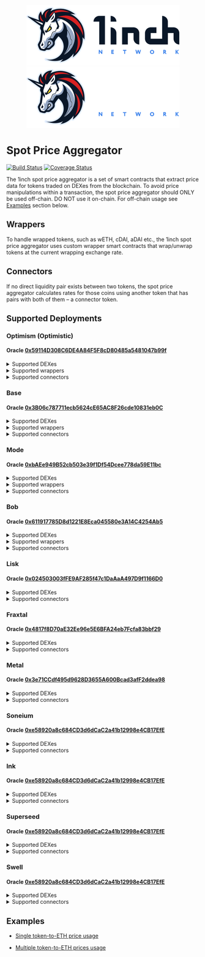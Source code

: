 <div align="center">
    <img src="https://github.com/1inch/farming/blob/master/.github/1inch_github_w.svg#gh-light-mode-only">
    <img src="https://github.com/1inch/farming/blob/master/.github/1inch_github_b.svg#gh-dark-mode-only">
</div>

# Spot Price Aggregator

[![Build Status](https://github.com/1inch/spot-price-aggregator/actions/workflows/test.yml/badge.svg)](https://github.com/1inch/spot-price-aggregator/actions)
[![Coverage Status](https://codecov.io/gh/1inch/spot-price-aggregator/branch/master/graph/badge.svg?token=6V7609YJ1Q)](https://codecov.io/gh/1inch/spot-price-aggregator)

The 1inch spot price aggregator is a set of smart contracts that extract price data for tokens traded on DEXes from the blockchain. To avoid price manipulations within a transaction, the spot price aggregator should ONLY be used off-chain. DO NOT use it on-chain. For off-chain usage see [Examples](#examples) section below.

## Wrappers

To handle wrapped tokens, such as wETH, cDAI, aDAI etc., the 1inch spot price aggregator uses custom wrapper smart contracts that wrap/unwrap tokens at the current wrapping exchange rate. 

## Connectors

If no direct liquidity pair exists between two tokens, the spot price aggregator calculates rates for those coins using another token that has pairs with both of them – a connector token.

## Supported Deployments

### Optimism (Optimistic)

#### Oracle [0x59114D308C6DE4A84F5F8cD80485a5481047b99f](https://optimistic.etherscan.io/address/0x59114D308C6DE4A84F5F8cD80485a5481047b99f)

<details><summary>Supported DEXes</summary>

   * VelodromeV2 - [0xF82D282E9FAcE46F73835e775330fD4770654f1A](https://optimistic.etherscan.io/address/0xF82D282E9FAcE46F73835e775330fD4770654f1A)
   * Slipstream - [0x799bF23950F2B2e28b8a2A0ea78fd8Ca4f61fD9c](https://optimistic.etherscan.io/address/0x799bF23950F2B2e28b8a2A0ea78fd8Ca4f61fD9c)

</details>

<details><summary>Supported wrappers</summary>

   * AaveV3 - [0x0c8fc7a71C28c768FDC1f7d75835229beBEB1573](https://optimistic.etherscan.io/address/0x0c8fc7a71C28c768FDC1f7d75835229beBEB1573)
   * StataTokens (AaveV3) - [0x1A75DF59f464a70Cc8f7383983852FF72e5F5167](https://optimistic.etherscan.io/address/0x1A75DF59f464a70Cc8f7383983852FF72e5F5167)

</details>

<details><summary>Supported connectors</summary>

   * NONE - [0xFFfFfFffFFfffFFfFFfFFFFFffFFFffffFfFFFfF](https://optimistic.etherscan.io/address/0xFFfFfFffFFfffFFfFFfFFFFFffFFFffffFfFFFfF)
   * WETH - [0x4200000000000000000000000000000000000006](https://optimistic.etherscan.io/address/0x4200000000000000000000000000000000000006)
   * USDC.e - [0x7F5c764cBc14f9669B88837ca1490cCa17c31607](https://optimistic.etherscan.io/address/0x7F5c764cBc14f9669B88837ca1490cCa17c31607)
   * USDC - [0x0b2C639c533813f4Aa9D7837CAf62653d097Ff85](https://optimistic.etherscan.io/address/0x0b2C639c533813f4Aa9D7837CAf62653d097Ff85)
   * USDT - [0x94b008aA00579c1307B0EF2c499aD98a8ce58e58](https://optimistic.etherscan.io/address/0x94b008aA00579c1307B0EF2c499aD98a8ce58e58)
   * DAI - [0xDA10009cBd5D07dd0CeCc66161FC93D7c9000da1](https://optimistic.etherscan.io/address/0xDA10009cBd5D07dd0CeCc66161FC93D7c9000da1)
   * WSETH - [0x68f180fcCe6836688e9084f035309E29Bf0A2095](https://optimistic.etherscan.io/address/0x1F32b1c2345538c0c6f582fCB022739c4A194Ebb)
   * OP - [0x4200000000000000000000000000000000000042](https://optimistic.etherscan.io/address/0x4200000000000000000000000000000000000042)
   * SUSD - [0x4200000000000000000000000000000000000042](https://optimistic.etherscan.io/address/0x8c6f28f2F1A3C87F0f938b96d27520d9751ec8d9)

</details>

### Base

#### Oracle [0x3B06c787711ecb5624cE65AC8F26cde10831eb0C](https://basescan.org/address/0x3B06c787711ecb5624cE65AC8F26cde10831eb0C)

<details><summary>Supported DEXes</summary>

   * VelodromeV2 - [0x309E98D9A45d7294f0F85f8d986BB0C6EB01cc39](https://basescan.org/address/0x309E98D9A45d7294f0F85f8d986BB0C6EB01cc39)
   * Slipstream - [0x42430f1D93acbd5F38128fe4DBdde3c5B09a2b7E](https://basescan.org/address/0x42430f1D93acbd5F38128fe4DBdde3c5B09a2b7E)

</details>

<details><summary>Supported wrappers</summary>

   * WETH - [0x3Ce81621e674Db129033548CbB9FF31AEDCc1BF6](https://basescan.org/address/0x3Ce81621e674Db129033548CbB9FF31AEDCc1BF6)
   * AaveV3 - [0x0c8fc7a71C28c768FDC1f7d75835229beBEB1573](https://basescan.org/address/0x0c8fc7a71C28c768FDC1f7d75835229beBEB1573)
   * StataTokens (AaveV3) - [0x1A75DF59f464a70Cc8f7383983852FF72e5F5167](https://basescan.org/address/0x1A75DF59f464a70Cc8f7383983852FF72e5F5167)
   * CompoundV3 - [0x3afA12cf9Ac1a96845973BD93dBEa183A94DD74F](https://basescan.org/address/0x3afA12cf9Ac1a96845973BD93dBEa183A94DD74F)

</details>

<details><summary>Supported connectors</summary>

   * NONE - [0xFFfFfFffFFfffFFfFFfFFFFFffFFFffffFfFFFfF](https://basescan.org/address/0xFFfFfFffFFfffFFfFFfFFFFFffFFFffffFfFFFfF)
   * WETH - [0x4200000000000000000000000000000000000006](https://basescan.org/address/0x4200000000000000000000000000000000000006)
   * USDC - [0x833589fCD6eDb6E08f4c7C32D4f71b54bdA02913](https://basescan.org/address/0x833589fCD6eDb6E08f4c7C32D4f71b54bdA02913)
   * DAI - [0x50c5725949A6F0c72E6C4a641F24049A917DB0Cb](https://basescan.org/address/0x50c5725949A6F0c72E6C4a641F24049A917DB0Cb)

</details>

### Mode

#### Oracle [0xbAEe949B52cb503e39f1Df54Dcee778da59E11bc](https://explorer.mode.network/address/0xbAEe949B52cb503e39f1Df54Dcee778da59E11bc)

<details><summary>Supported DEXes</summary>

   * VelodromeV2 - [0xF6cE387e11Cb8195C192c5E09b0E937D2B43665e](https://explorer.mode.network/address/0xF6cE387e11Cb8195C192c5E09b0E937D2B43665e)
   * Slipstream - [0xE7520590779811C2fE97419D15864E5000d54a5b](https://explorer.mode.network/address/0xE7520590779811C2fE97419D15864E5000d54a5b)

</details>

<details><summary>Supported wrappers</summary>

   * Ionic - [0x6C1f5De46D459aa44AfC0B42008825dA6b9d3635](https://explorer.mode.network/address/0x6C1f5De46D459aa44AfC0B42008825dA6b9d3635)
   * LayerBank - [0x8Ea46a9396A1594eC9136Bd922555C0dbcA21655](https://explorer.mode.network/address/0x8Ea46a9396A1594eC9136Bd922555C0dbcA21655)

</details>

<details><summary>Supported connectors</summary>

   * NONE - [0xFFfFfFffFFfffFFfFFfFFFFFffFFFffffFfFFFfF](https://explorer.mode.network/address/0xFFfFfFffFFfffFFfFFfFFFFFffFFFffffFfFFFfF)
   * WETH - [0x4200000000000000000000000000000000000006](https://explorer.mode.network/address/0x4200000000000000000000000000000000000006)
   * MODE - [0xDfc7C877a950e49D2610114102175A06C2e3167a](https://explorer.mode.network/address/0xDfc7C877a950e49D2610114102175A06C2e3167a)
   * USDC - [0xd988097fb8612cc24eeC14542bC03424c656005f](https://explorer.mode.network/address/0xd988097fb8612cc24eeC14542bC03424c656005f)
   * USDT - [0xf0F161fDA2712DB8b566946122a5af183995e2eD](https://explorer.mode.network/address/0xf0F161fDA2712DB8b566946122a5af183995e2eD)

</details>

### Bob

#### Oracle [0x611917785D8d1221E8Eca045580e3A14C4254Ab5](https://explorer.gobob.xyz/address/0x611917785D8d1221E8Eca045580e3A14C4254Ab5)

<details><summary>Supported DEXes</summary>

   * VelodromeV2 - [0xabE4cbcE47707D7A74bF6F1a343FF2c92267D3ea](https://explorer.gobob.xyz/address/0xabE4cbcE47707D7A74bF6F1a343FF2c92267D3ea)

</details>

<details><summary>Supported wrappers</summary>

   * ShoeBill - [0x1420e7e37d1915E075299DFCe60Ee0c6b682793E](https://explorer.gobob.xyz/address/0x1420e7e37d1915E075299DFCe60Ee0c6b682793E)
   * LayerBank - [0x2169b9f7feC5e283DCAe43e364E0AAD26CB13bcB](https://explorer.gobob.xyz/address/0x2169b9f7feC5e283DCAe43e364E0AAD26CB13bcB)

</details>

<details><summary>Supported connectors</summary>

   * NONE - [0xFFfFfFffFFfffFFfFFfFFFFFffFFFffffFfFFFfF](https://explorer.gobob.xyz/address/0xFFfFfFffFFfffFFfFFfFFFFFffFFFffffFfFFFfF)
   * WETH - [0x4200000000000000000000000000000000000006](https://explorer.gobob.xyz/address/0x4200000000000000000000000000000000000006)
   * USDC.e - [0xe75D0fB2C24A55cA1e3F96781a2bCC7bdba058F0](https://explorer.gobob.xyz/address/0xe75D0fB2C24A55cA1e3F96781a2bCC7bdba058F0)
   * USDT - [0x05D032ac25d322df992303dCa074EE7392C117b9](https://explorer.gobob.xyz/address/0x05D032ac25d322df992303dCa074EE7392C117b9)
   * WBTC - [0x03C7054BCB39f7b2e5B2c7AcB37583e32D70Cfa3](https://explorer.gobob.xyz/address/0x03C7054BCB39f7b2e5B2c7AcB37583e32D70Cfa3)

</details>

### Lisk

#### Oracle [0x024503003fFE9AF285f47c1DaAaA497D9f1166D0](https://blockscout.lisk.com/address/0x024503003fFE9AF285f47c1DaAaA497D9f1166D0)

<details><summary>Supported DEXes</summary>

   * VelodromeV2 - [0xA83Efe588141B580F5E7c666cB6dcb321A217428](https://blockscout.lisk.com/address/0xA83Efe588141B580F5E7c666cB6dcb321A217428)
   * Slipstream - [0xC60A684E00f2aEc11603348A615cb2b454B62e31](https://blockscout.lisk.com/address/0xC60A684E00f2aEc11603348A615cb2b454B62e31)

</details>

<details><summary>Supported connectors</summary>

   * NONE - [0xFFfFfFffFFfffFFfFFfFFFFFffFFFffffFfFFFfF](https://blockscout.lisk.com/address/0xFFfFfFffFFfffFFfFFfFFFFFffFFFffffFfFFFfF)
   * USDT - [0x05D032ac25d322df992303dCa074EE7392C117b9](https://blockscout.lisk.com/address/0x05D032ac25d322df992303dCa074EE7392C117b9)
   * USDC.e - [0xF242275d3a6527d877f2c927a82D9b057609cc71](https://blockscout.lisk.com/address/0xF242275d3a6527d877f2c927a82D9b057609cc71)
   * WETH - [0x4200000000000000000000000000000000000006](https://blockscout.lisk.com/address/0x4200000000000000000000000000000000000006)
   * LSK - [0xac485391EB2d7D88253a7F1eF18C37f4242D1A24](https://blockscout.lisk.com/address/0xac485391EB2d7D88253a7F1eF18C37f4242D1A24)
   * XVELO - [0x7f9AdFbd38b669F03d1d11000Bc76b9AaEA28A81](https://blockscout.lisk.com/address/0x7f9AdFbd38b669F03d1d11000Bc76b9AaEA28A81)

</details>

### Fraxtal

#### Oracle [0x4817f8D70aE32Ee96e5E6BFA24eb7Fcfa83bbf29](https://fraxscan.com/address/0x4817f8D70aE32Ee96e5E6BFA24eb7Fcfa83bbf29)

<details><summary>Supported DEXes</summary>

   * VelodromeV2 - [0xE6423B79A3a95dD76DFc2D5183a6329837bbD051](https://fraxscan.com/address/0xE6423B79A3a95dD76DFc2D5183a6329837bbD051)
   * Slipstream - [0xfc8589901150cb1600381F36E936b817B6251919](https://fraxscan.com/address/0xfc8589901150cb1600381F36E936b817B6251919)

</details>

<details><summary>Supported connectors</summary>

   * NONE - [0xFFfFfFffFFfffFFfFFfFFFFFffFFFffffFfFFFfF](https://fraxscan.com/address/0xFFfFfFffFFfffFFfFFfFFFFFffFFFffffFfFFFfF)
   * FRAX - [0xFc00000000000000000000000000000000000001](https://fraxscan.com/address/0xFc00000000000000000000000000000000000001)
   * wfrxETH - [0xFC00000000000000000000000000000000000006](https://fraxscan.com/address/0xFC00000000000000000000000000000000000006)
   * sfrxETH - [0xFC00000000000000000000000000000000000005](https://fraxscan.com/address/0xFC00000000000000000000000000000000000005)
   * USDe - [0x5d3a1Ff2b6BAb83b63cd9AD0787074081a52ef34](https://fraxscan.com/address/0x5d3a1Ff2b6BAb83b63cd9AD0787074081a52ef34)
   * sUSDe - [0x211Cc4DD073734dA055fbF44a2b4667d5E5fE5d2](https://fraxscan.com/address/0x211Cc4DD073734dA055fbF44a2b4667d5E5fE5d2)
   * USDC - [0xDcc0F2D8F90FDe85b10aC1c8Ab57dc0AE946A543](https://fraxscan.com/address/0xDcc0F2D8F90FDe85b10aC1c8Ab57dc0AE946A543)
   * WETH - [0x4200000000000000000000000000000000000006](https://fraxscan.com/address/0x4200000000000000000000000000000000000006)

</details>

### Metal

#### Oracle [0x3e71CCdf495d9628D3655A600Bcad3afF2ddea98](https://explorer.metall2.com/address/0x3e71CCdf495d9628D3655A600Bcad3afF2ddea98)

<details><summary>Supported DEXes</summary>

   * VelodromeV2 - [0x593D092BB28CCEfe33bFdD3d9457e77Bd3084271](https://explorer.metall2.com/address/0x593D092BB28CCEfe33bFdD3d9457e77Bd3084271)
   * Slipstream - [0x8Eb6838B4e998DA08aab851F3d42076f21530389](https://explorer.metall2.com/address/0x8Eb6838B4e998DA08aab851F3d42076f21530389)

</details>

<details><summary>Supported connectors</summary>

   * NONE - [0xFFfFfFffFFfffFFfFFfFFFFFffFFFffffFfFFFfF](https://explorer.metall2.com/address/0xFFfFfFffFFfffFFfFFfFFFFFffFFFffffFfFFFfF)
   * USDC - [0xb91CFCcA485C6E40E3bC622f9BFA02a8ACdEeBab](https://explorer.metall2.com/address/0xb91CFCcA485C6E40E3bC622f9BFA02a8ACdEeBab)
   * WETH - [0x4200000000000000000000000000000000000006](https://explorer.metall2.com/address/0x4200000000000000000000000000000000000006)
   * MTL - [0xBCFc435d8F276585f6431Fc1b9EE9A850B5C00A9](https://explorer.metall2.com/address/0xBCFc435d8F276585f6431Fc1b9EE9A850B5C00A9)
   * XVELO - [0x7f9AdFbd38b669F03d1d11000Bc76b9AaEA28A81](https://explorer.metall2.com/address/0x7f9AdFbd38b669F03d1d11000Bc76b9AaEA28A81)

</details>

### Soneium

#### Oracle [0xe58920a8c684CD3d6dCaC2a41b12998e4CB17EfE](https://soneium.blockscout.com/address/0xe58920a8c684CD3d6dCaC2a41b12998e4CB17EfE)

<details><summary>Supported DEXes</summary>

   * VelodromeV2 - [0x34a26CA2dFb98f4440e6B5bbFAA854dd72B1E39b](https://soneium.blockscout.com/address/0x34a26CA2dFb98f4440e6B5bbFAA854dd72B1E39b)
   * Slipstream - [0x0D6d3Da47E495c0249073B6587E44Da1d2f35070](https://soneium.blockscout.com/address/0x0D6d3Da47E495c0249073B6587E44Da1d2f35070)

</details>

<details><summary>Supported connectors</summary>

   * NONE - [0xFFfFfFffFFfffFFfFFfFFFFFffFFFffffFfFFFfF](https://soneium.blockscout.com/address/0xFFfFfFffFFfffFFfFFfFFFFFffFFFffffFfFFFfF)
   * USDC - [0xbA9986D2381edf1DA03B0B9c1f8b00dc4AacC369](https://soneium.blockscout.com/address/0xbA9986D2381edf1DA03B0B9c1f8b00dc4AacC369)
   * WETH - [0x4200000000000000000000000000000000000006](https://soneium.blockscout.com/address/0x4200000000000000000000000000000000000006)
   * XVELO - [0x7f9AdFbd38b669F03d1d11000Bc76b9AaEA28A81](https://soneium.blockscout.com/address/0x7f9AdFbd38b669F03d1d11000Bc76b9AaEA28A81)

</details>

### Ink

#### Oracle [0xe58920a8c684CD3d6dCaC2a41b12998e4CB17EfE](https://explorer.inkonchain.com/address/0xe58920a8c684CD3d6dCaC2a41b12998e4CB17EfE)

<details><summary>Supported DEXes</summary>

   * VelodromeV2 - [0x34a26CA2dFb98f4440e6B5bbFAA854dd72B1E39b](https://explorer.inkonchain.com/address/0x34a26CA2dFb98f4440e6B5bbFAA854dd72B1E39b)
   * Slipstream - [0x0D6d3Da47E495c0249073B6587E44Da1d2f35070](https://explorer.inkonchain.com/address/0x0D6d3Da47E495c0249073B6587E44Da1d2f35070)

</details>

<details><summary>Supported connectors</summary>

   * NONE - [0xFFfFfFffFFfffFFfFFfFFFFFffFFFffffFfFFFfF](https://explorer.inkonchain.com/address/0xFFfFfFffFFfffFFfFFfFFFFFffFFFffffFfFFFfF)
   * USDC - [0xF1815bd50389c46847f0Bda824eC8da914045D14](https://explorer.inkonchain.com/address/0xb91CFCcA485C6E40E3bC622f9BFA02a8ACdEeBab)
   * WETH - [0x4200000000000000000000000000000000000006](https://explorer.inkonchain.com/address/0x4200000000000000000000000000000000000006)
   * XVELO - [0x7f9AdFbd38b669F03d1d11000Bc76b9AaEA28A81](https://explorer.inkonchain.com/address/0x7f9AdFbd38b669F03d1d11000Bc76b9AaEA28A81)

</details>

### Superseed

#### Oracle [0xe58920a8c684CD3d6dCaC2a41b12998e4CB17EfE](https://explorer.superseed.xyz/address/0xe58920a8c684CD3d6dCaC2a41b12998e4CB17EfE)

<details><summary>Supported DEXes</summary>

   * VelodromeV2 - [0x34a26CA2dFb98f4440e6B5bbFAA854dd72B1E39b](https://explorer.superseed.xyz/address/0x34a26CA2dFb98f4440e6B5bbFAA854dd72B1E39b)
   * Slipstream - [0x0D6d3Da47E495c0249073B6587E44Da1d2f35070](https://explorer.superseed.xyz/address/0x0D6d3Da47E495c0249073B6587E44Da1d2f35070)

</details>

<details><summary>Supported connectors</summary>

   * NONE - [0xFFfFfFffFFfffFFfFFfFFFFFffFFFffffFfFFFfF](https://explorer.superseed.xyz/address/0xFFfFfFffFFfffFFfFFfFFFFFffFFFffffFfFFFfF)
   * WETH - [0x4200000000000000000000000000000000000006](https://explorer.superseed.xyz/address/0x4200000000000000000000000000000000000006)
   * USDC - [0xC316C8252B5F2176d0135Ebb0999E99296998F2e](https://explorer.superseed.xyz/address/0xC316C8252B5F2176d0135Ebb0999E99296998F2e)
   * USDT - [0xc5068BB6803ADbe5600DE5189fe27A4dAcE31170](https://explorer.superseed.xyz/address/0xc5068BB6803ADbe5600DE5189fe27A4dAcE31170)
   * CBBTC - [0x6f36DBD829DE9b7e077DB8A35b480d4329ceB331](https://explorer.superseed.xyz/address/0x6f36DBD829DE9b7e077DB8A35b480d4329ceB331)
   * XVELO - [0x7f9AdFbd38b669F03d1d11000Bc76b9AaEA28A81](https://explorer.superseed.xyz/address/0x7f9AdFbd38b669F03d1d11000Bc76b9AaEA28A81)

</details>

### Swell

#### Oracle [0xe58920a8c684CD3d6dCaC2a41b12998e4CB17EfE](https://explorer.swellnetwork.io/address/0xe58920a8c684CD3d6dCaC2a41b12998e4CB17EfE)

<details><summary>Supported DEXes</summary>

   * VelodromeV2 - [0x34a26CA2dFb98f4440e6B5bbFAA854dd72B1E39b](https://explorer.swellnetwork.io/address/0x34a26CA2dFb98f4440e6B5bbFAA854dd72B1E39b)
   * Slipstream - [0x0D6d3Da47E495c0249073B6587E44Da1d2f35070](https://explorer.swellnetwork.io/address/0x0D6d3Da47E495c0249073B6587E44Da1d2f35070)

</details>

<details><summary>Supported connectors</summary>

   * NONE - [0xFFfFfFffFFfffFFfFFfFFFFFffFFFffffFfFFFfF](https://explorer.swellnetwork.io/address/0xFFfFfFffFFfffFFfFFfFFFFFffFFFffffFfFFFfF)
   * WETH - [0x4200000000000000000000000000000000000006](https://explorer.swellnetwork.io/address/0x4200000000000000000000000000000000000006)
   * XVELO - [0x7f9AdFbd38b669F03d1d11000Bc76b9AaEA28A81](https://explorer.swellnetwork.io/address/0x7f9AdFbd38b669F03d1d11000Bc76b9AaEA28A81)

</details>

## Examples

* [Single token-to-ETH price usage](https://github.com/1inch-exchange/offchain-oracle/blob/master/examples/single-price.js)

* [Multiple token-to-ETH prices usage](https://github.com/1inch-exchange/offchain-oracle/blob/master/examples/multiple-prices.js)

